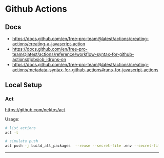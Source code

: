 # Github Actions

## Docs

- https://docs.github.com/en/free-pro-team@latest/actions/creating-actions/creating-a-javascript-action
- https://docs.github.com/en/free-pro-team@latest/actions/reference/workflow-syntax-for-github-actions#jobsjob_idruns-on
- https://docs.github.com/en/free-pro-team@latest/actions/creating-actions/metadata-syntax-for-github-actions#runs-for-javascript-actions

## Local Setup

### Act

https://github.com/nektos/act

Usage:

```bash
# list actions
act -l

# simulate push
act push -j build_all_packages  --reuse --secret-file .env --secret-file packages/core-gatsby-starter/.env
```

---
